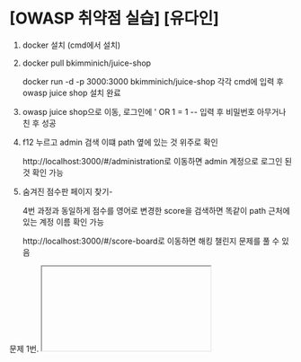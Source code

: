 # [OWASP 취약점 실습] [유다인]


1. docker 설치 (cmd에서 설치)
   
2. docker pull bkimminich/juice-shop
   
   docker run -d -p 3000:3000 bkimminich/juice-shop 각각 cmd에 입력 후 owasp juice shop 설치 완료


3. owasp juice shop으로 이동, 로그인에 ' OR 1 = 1 -- 입력 후 비밀번호 아무거나 친 후 성공



4. f12 누르고 admin 검색
   이떄 path 옆에 있는 것 위주로 확인
   
   http://localhost:3000/#/administration로 이동하면 admin 계정으로 로그인 된 것 확인 가능

5. 숨겨진 점수판 페이지 찾기-

   
   4번 과정과 동일하게 점수를 영어로 변경한 score을 검색하면 똑같이 path 근처에 있는 계정 이름 확인 가능
   
   http://localhost:3000/#/score-board로 이동하면 해킹 챌린지 문제를 풀 수 있음















문제 1번. <iframe src="javascript:alert(`xss`)">를 사용하여 DOM XSS 공격 수행


문제를 풀려고 시도하면
For this challenge, we'll take a close look at the Search field at the top of the screen. 라고 안내 문구가 뜬다.

"이번 과제에서는 화면 상단에 있는 검색 필드를 자세히 살펴볼 것입니다." 라는 뜻

문구에 따라 문제에 나와있는 <iframe src="javascript:alert(`xss`)"> 문구를 검색 필드에 그대로 치면 'xss'라고 문구가 뜬다. 



<img width="727" height="251" alt="스크린샷 2025-07-15 184637" src="https://github.com/user-attachments/assets/5d7dbc19-4e33-4388-9086-a79e61cd1404" />




<img width="811" height="216" alt="스크린샷 2025-07-15 184619" src="https://github.com/user-attachments/assets/558f91d2-cacc-42ab-a255-40bc69fe5224" />

















